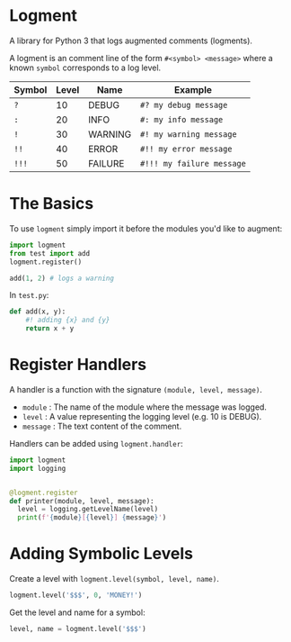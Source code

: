 # Logment

A library for Python 3 that logs augmented comments (logments).

A logment is an comment line of the form `#<symbol> <message>` where a known `symbol` corresponds to a log level.

| Symbol | Level | Name    | Example                   |
| ------ | ----- | ------- | ------------------------- |
| `?`    | 10    | DEBUG   | `#? my debug message`     |
| `:`    | 20    | INFO    | `#: my info message`      |
| `!`    | 30    | WARNING | `#! my warning message`   |
| `!!`   | 40    | ERROR   | `#!! my error message`    |
| `!!!`  | 50    | FAILURE | `#!!! my failure message` |

# The Basics

To use `logment` simply import it before the modules you'd like to augment:

```python
import logment
from test import add
logment.register()

add(1, 2) # logs a warning
```

In `test.py`:

```python
def add(x, y):
    #! adding {x} and {y}
    return x + y
```

# Register Handlers

A handler is a function with the signature `(module, level, message)`.

+ `module` : The name of the module where the message was logged.
+ `level` : A value representing the logging level (e.g. 10 is DEBUG).
+ `message` : The text content of the comment.

Handlers can be added using `logment.handler`:

```python
import logment
import logging


@logment.register
def printer(module, level, message):
  level = logging.getLevelName(level)
  print(f'{module}[{level}] {message}')
```

# Adding Symbolic Levels

Create a level with `logment.level(symbol, level, name)`.

```python
logment.level('$$$', 0, 'MONEY!')
```

Get the level and name for a symbol:

```python
level, name = logment.level('$$$')
```
